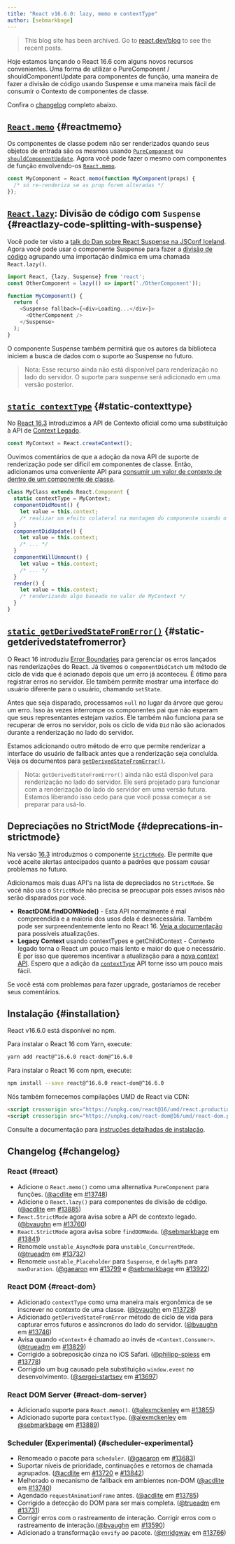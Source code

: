 ```yaml
---
title: "React v16.6.0: lazy, memo e contextType"
author: [sebmarkbage]
---
```


<div class="scary">

> This blog site has been archived. Go to [react.dev/blog](https://pt-br.react.dev/blog) to see the recent posts.

</div>

Hoje estamos lançando o React 16.6 com alguns novos recursos convenientes. Uma forma de utilizar o PureComponent / shouldComponentUpdate para componentes de função, uma maneira de fazer a divisão de código usando Suspense e uma maneira mais fácil de consumir o Contexto de componentes de classe.

Confira o [changelog](#changelog) completo abaixo.

## [`React.memo`](/docs/react-api.html#reactmemo) {#reactmemo}

Os componentes de classe podem não ser renderizados quando seus objetos de entrada são os mesmos usando [`PureComponent`](/docs/react-api.html#reactpurecomponent) ou [`shouldComponentUpdate`](/docs/react-component.html#shouldcomponentupdate). Agora você pode fazer o mesmo com componentes de função envolvendo-os [`React.memo`](/docs/react-api.html#reactmemo).

```js
const MyComponent = React.memo(function MyComponent(props) {
  /* só re-renderiza se as prop forem alteradas */
});
```

## [`React.lazy`](/docs/code-splitting.html#reactlazy): Divisão de código com `Suspense` {#reactlazy-code-splitting-with-suspense}

Você pode ter visto a [talk do Dan sobre React Suspense na JSConf Iceland](/blog/2018/03/01/sneak-peek-beyond-react-16.html). Agora você pode usar o componente Suspense para fazer a [divisão de código](/docs/code-splitting.html#reactlazy) agrupando uma importação dinâmica em uma chamada `React.lazy()`.

```js
import React, {lazy, Suspense} from 'react';
const OtherComponent = lazy(() => import('./OtherComponent'));

function MyComponent() {
  return (
    <Suspense fallback={<div>Loading...</div>}>
      <OtherComponent />
    </Suspense>
  );
}
```

O componente Suspense também permitirá que os autores da biblioteca iniciem a busca de dados com o suporte ao Suspense no futuro.

> Nota: Esse recurso ainda não está disponível para renderização no lado do servidor. O suporte para suspense será adicionado em uma versão posterior.

## [`static contextType`](/docs/context.html#classcontexttype) {#static-contexttype}

No [React 16.3](/blog/2018/03/29/react-v-16-3.html) introduzimos a API de Contexto oficial como uma substituição à API de [Context Legado](/docs/legacy-context.html).

```js
const MyContext = React.createContext();
```

Ouvimos comentários de que a adoção da nova API de suporte de renderização pode ser difícil em componentes de classe. Então, adicionamos uma conveniente API para [consumir um valor de contexto de dentro de um componente de classe](/docs/context.html#classcontexttype).

```js
class MyClass extends React.Component {
  static contextType = MyContext;
  componentDidMount() {
    let value = this.context;
    /* realizar um efeito colateral na montagem do componente usando o valor do MyContext */
  }
  componentDidUpdate() {
    let value = this.context;
    /* ... */
  }
  componentWillUnmount() {
    let value = this.context;
    /* ... */
  }
  render() {
    let value = this.context;
    /* renderizando algo baseado no valor de MyContext */
  }
}
```

## [`static getDerivedStateFromError()`](/docs/react-component.html#static-getderivedstatefromerror) {#static-getderivedstatefromerror}

O React 16 introduziu [Error Boundaries](/blog/2017/07/26/error-handling-in-react-16.html) para gerenciar os erros lançados nas renderizações do React. Já tivemos o `componentDidCatch` um método de ciclo de vida que é acionado depois que um erro já aconteceu. É ótimo para registrar erros no servidor. Ele também permite mostrar uma interface do usuário diferente para o usuário, chamando `setState`.

Antes que seja disparado, processamos `null` no lugar da árvore que gerou um erro. Isso às vezes interrompe os componentes pai que não esperam que seus representantes estejam vazios. Ele também não funciona para se recuperar de erros no servidor, pois os ciclo de vida `Did` não são acionados durante a renderização no lado do servidor.

Estamos adicionando outro método de erro que permite renderizar a interface do usuário de fallback antes que a renderização seja concluída. Veja os documentos para [`getDerivedStateFromError()`](/docs/react-component.html#static-getderivedstatefromerror).

> Nota: `getDerivedStateFromError()` ainda não está disponível para renderização no lado do servidor. Ele será projetado para funcionar com a renderização do lado do servidor em uma versão futura. Estamos liberando isso cedo para que você possa começar a se preparar para usá-lo.

## Depreciações no StrictMode {#deprecations-in-strictmode}

Na versão [16.3](/blog/2018/03/29/react-v-16-3.html#strictmode-component) introduzmos o componente [`StrictMode`](/docs/strict-mode.html). Ele permite que você aceite alertas antecipados quanto a padrões que possam causar problemas no futuro.

Adicionamos mais duas API's na lista de depreciados no `StrictMode`. Se você não usa o `StrictMode` não precisa se preocupar pois esses avisos não serão disparados por você.

* __ReactDOM.findDOMNode()__ - Esta API normalmente é mal compreendida e a maioria dos usos dela é desnecessária. Também pode ser surpreendentemente lento no React 16. [Veja a documentação](/docs/strict-mode.html#warning-about-deprecated-finddomnode-usage) para possíveis atualizações.
* __Legacy Context__ usando contextTypes e getChildContext - Contexto legado torna o React um pouco mais lento e maior do que o necessário. É por isso que queremos incentivar a atualização para a [nova context API](/docs/context.html). Espero que a adição da [`contextType`](/docs/context.html#classcontexttype) API torne isso um pouco mais fácil.

Se você está com problemas para fazer upgrade, gostaríamos de receber seus comentários.

 ## Instalação {#installation}

React v16.6.0 está disponível no npm.

Para instalar o React 16 com Yarn, execute:

```bash
yarn add react@^16.6.0 react-dom@^16.6.0
```

Para instalar o React 16 com npm, execute:

```bash
npm install --save react@^16.6.0 react-dom@^16.6.0
```

Nós também fornecemos compilações UMD de React via CDN:

```html
<script crossorigin src="https://unpkg.com/react@16/umd/react.production.min.js"></script>
<script crossorigin src="https://unpkg.com/react-dom@16/umd/react-dom.production.min.js"></script>
```

Consulte a documentação para [instruções detalhadas de instalação](/docs/installation.html).

## Changelog {#changelog}

### React {#react}

* Adicione o `React.memo()` como uma alternativa `PureComponent` para funções. ([@acdlite](https://github.com/acdlite) em [#13748](https://github.com/facebook/react/pull/13748))
* Adicione o `React.lazy()` para componentes de divisão de código. ([@acdlite](https://github.com/acdlite) em [#13885](https://github.com/facebook/react/pull/13885))
* `React.StrictMode` agora avisa sobre a API de contexto legado. ([@bvaughn](https://github.com/bvaughn) em [#13760](https://github.com/facebook/react/pull/13760))
* `React.StrictMode` agora avisa sobre `findDOMNode`. ([@sebmarkbage](https://github.com/sebmarkbage) em [#13841](https://github.com/facebook/react/pull/13841))
* Renomeie `unstable_AsyncMode` para `unstable_ConcurrentMode`. ([@trueadm](https://github.com/trueadm) em [#13732](https://github.com/facebook/react/pull/13732))
* Renomeie `unstable_Placeholder` para `Suspense`, e `delayMs` para `maxDuration`. ([@gaearon](https://github.com/gaearon) em [#13799](https://github.com/facebook/react/pull/13799) e [@sebmarkbage](https://github.com/sebmarkbage) em [#13922](https://github.com/facebook/react/pull/13922))

### React DOM {#react-dom}

* Adicionado `contextType` como uma maneira mais ergonômica de se inscrever no contexto de uma classe. ([@bvaughn](https://github.com/bvaughn) em [#13728](https://github.com/facebook/react/pull/13728))
* Adicionado `getDerivedStateFromError` método de ciclo de vida para capturar erros futuros e assíncronos do lado do servidor. ([@bvaughn](https://github.com/bvaughn) em [#13746](https://github.com/facebook/react/pull/13746))
* Avisa quando `<Context>` é chamado ao invés de `<Context.Consumer>`. ([@trueadm](https://github.com/trueadm) em [#13829](https://github.com/facebook/react/pull/13829))
* Corrigido a sobreposição cinza no iOS Safari. ([@philipp-spiess](https://github.com/philipp-spiess) em [#13778](https://github.com/facebook/react/pull/13778))
* Corrigido um bug causado pela substituição `window.event` no desenvolvimento. ([@sergei-startsev](https://github.com/sergei-startsev) em [#13697](https://github.com/facebook/react/pull/13697))

### React DOM Server {#react-dom-server}

* Adicionado suporte para `React.memo()`. ([@alexmckenley](https://github.com/alexmckenley) em [#13855](https://github.com/facebook/react/pull/13855))
* Adicionado suporte para `contextType`. ([@alexmckenley](https://github.com/alexmckenley) em [@sebmarkbage](https://github.com/sebmarkbage) em [#13889](https://github.com/facebook/react/pull/13889))

### Scheduler (Experimental) {#scheduler-experimental}

* Renomeado o pacote para `scheduler`. ([@gaearon](https://github.com/gaearon) em [#13683](https://github.com/facebook/react/pull/13683))
* Suportar níveis de prioridade, continuações e retornos de chamada agrupados. ([@acdlite](https://github.com/acdlite) em [#13720](https://github.com/facebook/react/pull/13720) e [#13842](https://github.com/facebook/react/pull/13842))
* Melhorado o mecanismo de fallback em ambientes non-DOM ([@acdlite](https://github.com/acdlite) em [#13740](https://github.com/facebook/react/pull/13740))
* Agendado `requestAnimationFrame` antes. ([@acdlite](https://github.com/acdlite) em [#13785](https://github.com/facebook/react/pull/13785))
* Corrigido a detecção do DOM para ser mais completa. ([@trueadm](https://github.com/trueadm) em [#13731](https://github.com/facebook/react/pull/13731))
* Corrigir erros com o rastreamento de interação. Corrigir erros com o rastreamento de interação.([@bvaughn](https://github.com/bvaughn) em [#13590](https://github.com/facebook/react/pull/13590))
* Adicionado a transformação `envify` ao pacote. ([@mridgway](https://github.com/mridgway) em [#13766](https://github.com/facebook/react/pull/13766))

